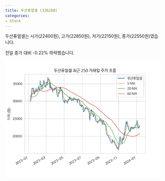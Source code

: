 ```yaml
---
title: 두산퓨얼셀 (336260)
categories:
- Stock
---
```


두산퓨얼셀는 시가(22400원), 고가(22850원), 저가(22150원), 종가(22550원)였습니다.

전일 종가 대비 -0.22% 하락했습니다.

<!-- more -->

![336260](/assets/images/stock/336260.png)